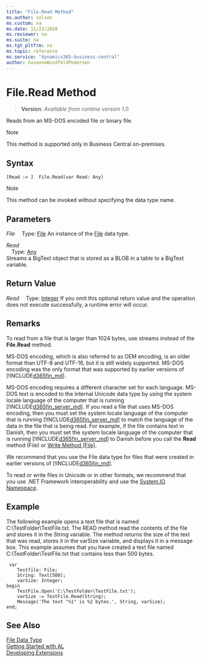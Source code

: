```yaml
---
title: "File.Read Method"
ms.author: solsen
ms.custom: na
ms.date: 11/23/2020
ms.reviewer: na
ms.suite: na
ms.tgt_pltfrm: na
ms.topic: reference
ms.service: "dynamics365-business-central"
author: SusanneWindfeldPedersen
---
```

[//]: # (START>DO_NOT_EDIT)
[//]: # (IMPORTANT:Do not edit any of the content between here and the END>DO_NOT_EDIT.)
[//]: # (Any modifications should be made in the .xml files in the ModernDev repo.)
# File.Read Method
> **Version**: _Available from runtime version 1.0._

Reads from an MS-DOS encoded file or binary file.

> [!NOTE]
> This method is supported only in Business Central on-premises.

## Syntax
```
[Read := ]  File.Read(var Read: Any)
```
> [!NOTE]
> This method can be invoked without specifying the data type name.
## Parameters
*File*
&emsp;Type: [File](file-data-type.md)
An instance of the [File](file-data-type.md) data type.

*Read*  
&emsp;Type: [Any](../any/any-data-type.md)  
Streams a BigText object that is stored as a BLOB in a table to a BigText variable.  


## Return Value
*Read*
&emsp;Type: [Integer](../integer/integer-data-type.md)
 If you omit this optional return value and the operation does not execute successfully, a runtime error will occur.  


[//]: # (IMPORTANT: END>DO_NOT_EDIT)

## Remarks

To read from a file that is larger than 1024 bytes, use streams instead of the **File.Read** method.  
<!-- For more information, see [How to: Use Streams to Read from Text Files](How-to-Use-Streams-to-Read-from-Text-Files.md).  
 --> 
  
MS-DOS encoding, which is also referred to as OEM encoding, is an older format than UTF-8 and UTF-16, but it is still widely supported. MS-DOS encoding was the only format that was supported by earlier versions of [!INCLUDE[d365fin_md](../../includes/d365fin_md.md)].  
  
MS-DOS encoding requires a different character set for each language. MS-DOS text is encoded to the internal Unicode data type by using the system locale language of the computer that is running [!INCLUDE[d365fin_server_md](../../includes/d365fin_server_md.md)]. If you read a file that uses MS-DOS encoding, then you must set the system locale language of the computer that is running [!INCLUDE[d365fin_server_md](../../includes/d365fin_server_md.md)] to match the language of the data in the file that is being read. For example, if the file contains text in Danish, then you must set the system locale language of the computer that is running [!INCLUDE[d365fin_server_md](../../includes/d365fin_server_md.md)] to Danish before you call the **Read** method \(File\) or [Write Method \(File\)](../library.md).  
  
We recommend that you use the File data type for files that were created in earlier versions of [!INCLUDE[d365fin_md](../../includes/d365fin_md.md)].  
  
To read or write files in Unicode or in other formats, we recommend that you use .NET Framework interoperability and use the [System.IO Namespace](/dotnet/api/system.io).  
  
## Example  

The following example opens a text file that is named C:\\TestFolder\\TestFile.txt. The READ method read the contents of the file and stores it in the String variable. The method returns the size of the text that was read, stores it in the varSize variable, and displays it in a message box. This example assumes that you have created a text file named C:\\TestFolder\\TestFile.txt that contains less than 500 bytes. 

```al
 var
    Testfile: File;
    String: Text[500];
    varSize: Integer;
begin
    TestFile.Open('C:\TestFolder\TestFile.txt');  
    varSize := TestFile.Read(String);  
    Message('The text "%1" is %2 bytes.', String, varSize);  
end;
```  
  

## See Also
[File Data Type](file-data-type.md)  
[Getting Started with AL](../../devenv-get-started.md)  
[Developing Extensions](../../devenv-dev-overview.md)